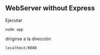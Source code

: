 ## WebServer without Express

Ejecutar 
```
node app 
```
dirigirse a la dirección
```
localhost/8080
```